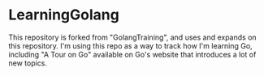 # LearningGolang
This repository is forked from "GolangTraining", and uses and expands on this repository. 
I'm using this repo as a way to track how I'm learning Go, including "A Tour on Go" available 
on Go's website that introduces a lot of new topics.
